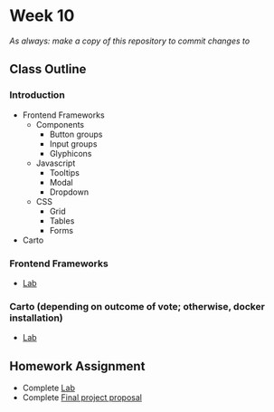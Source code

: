 # Week 10

*As always: make a copy of this repository to commit changes to*

## Class Outline

### Introduction
- Frontend Frameworks
  - Components
    - Button groups
    - Input groups
    - Glyphicons
  - Javascript
    - Tooltips
    - Modal
    - Dropdown
  - CSS
    - Grid
    - Tables
    - Forms
- Carto

### Frontend Frameworks
- [Lab](lab/lab1)

### Carto (depending on outcome of vote; otherwise, docker installation)
- [Lab](lab/lab2)

## Homework Assignment

- Complete [Lab](lab)
- Complete [Final project proposal](assignment)

